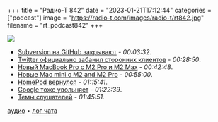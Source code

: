+++
title = "Радио-Т 842"
date = "2023-01-21T17:12:44"
categories = ["podcast"]
image = "https://radio-t.com/images/radio-t/rt842.jpg"
filename = "rt_podcast842"
+++

![](https://radio-t.com/images/radio-t/rt842.jpg)

- [Subversion на GitHub закрывают](https://github.blog/2023-01-20-sunsetting-subversion-support/) - *00:03:32*.
- [Twitter официально забанил сторонних клиентов](https://www.theverge.com/2023/1/19/23562947/twitter-third-party-client-tweetbot-twitterific-ban-rules) - *00:28:50*.
- [Новый MacBook Pro с M2 Pro и M2 Max](https://www.apple.com/newsroom/2023/01/apple-unveils-macbook-pro-featuring-m2-pro-and-m2-max/) - *00:42:48*.
- [Новые Mac mini с M2 and M2 Pro](https://www.apple.com/newsroom/2023/01/apple-introduces-new-mac-mini-with-m2-and-m2-pro-more-powerful-capable-and-versatile-than-ever/) - *00:55:00*.
- [HomePod вернулся](https://www.apple.com/newsroom/2023/01/apple-introduces-the-new-homepod-with-breakthrough-sound-and-intelligence/) - *01:15:41*.
- [Google тоже увольняет](https://blog.google/inside-google/message-ceo/january-update/) - *01:22:39*.
- [Темы слушателей](https://radio-t.com/p/2023/01/17/prep-842/) - *01:45:51*.

[аудио](https://cdn.radio-t.com/rt_podcast842.mp3) • [лог чата](https://chat.radio-t.com/logs/radio-t-842.html)
<audio src="https://cdn.radio-t.com/rt_podcast842.mp3" preload="none"></audio>
